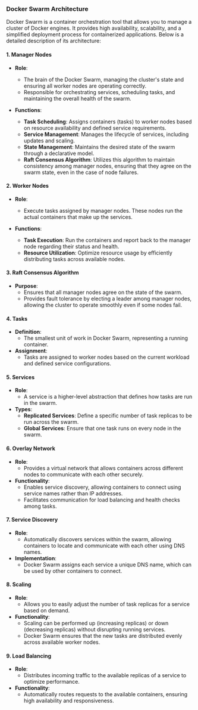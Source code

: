 ### Docker Swarm Architecture

Docker Swarm is a container orchestration tool that allows you to manage a cluster of Docker engines. It provides high availability, scalability, and a simplified deployment process for containerized applications. Below is a detailed description of its architecture:

#### 1. **Manager Nodes**
- **Role**: 
  - The brain of the Docker Swarm, managing the cluster's state and ensuring all worker nodes are operating correctly.
  - Responsible for orchestrating services, scheduling tasks, and maintaining the overall health of the swarm.

- **Functions**:
  - **Task Scheduling**: Assigns containers (tasks) to worker nodes based on resource availability and defined service requirements.
  - **Service Management**: Manages the lifecycle of services, including updates and scaling.
  - **State Management**: Maintains the desired state of the swarm through a declarative model.
  - **Raft Consensus Algorithm**: Utilizes this algorithm to maintain consistency among manager nodes, ensuring that they agree on the swarm state, even in the case of node failures.

#### 2. **Worker Nodes**
- **Role**: 
  - Execute tasks assigned by manager nodes. These nodes run the actual containers that make up the services.

- **Functions**:
  - **Task Execution**: Run the containers and report back to the manager node regarding their status and health.
  - **Resource Utilization**: Optimize resource usage by efficiently distributing tasks across available nodes.

#### 3. **Raft Consensus Algorithm**
- **Purpose**: 
  - Ensures that all manager nodes agree on the state of the swarm.
  - Provides fault tolerance by electing a leader among manager nodes, allowing the cluster to operate smoothly even if some nodes fail.

#### 4. **Tasks**
- **Definition**: 
  - The smallest unit of work in Docker Swarm, representing a running container.
- **Assignment**: 
  - Tasks are assigned to worker nodes based on the current workload and defined service configurations.

#### 5. **Services**
- **Role**: 
  - A service is a higher-level abstraction that defines how tasks are run in the swarm.
- **Types**:
  - **Replicated Services**: Define a specific number of task replicas to be run across the swarm.
  - **Global Services**: Ensure that one task runs on every node in the swarm.

#### 6. **Overlay Network**
- **Role**: 
  - Provides a virtual network that allows containers across different nodes to communicate with each other securely.
- **Functionality**:
  - Enables service discovery, allowing containers to connect using service names rather than IP addresses.
  - Facilitates communication for load balancing and health checks among tasks.

#### 7. **Service Discovery**
- **Role**: 
  - Automatically discovers services within the swarm, allowing containers to locate and communicate with each other using DNS names.
- **Implementation**:
  - Docker Swarm assigns each service a unique DNS name, which can be used by other containers to connect.

#### 8. **Scaling**
- **Role**: 
  - Allows you to easily adjust the number of task replicas for a service based on demand.
- **Functionality**:
  - Scaling can be performed up (increasing replicas) or down (decreasing replicas) without disrupting running services.
  - Docker Swarm ensures that the new tasks are distributed evenly across available worker nodes.

#### 9. **Load Balancing**
- **Role**: 
  - Distributes incoming traffic to the available replicas of a service to optimize performance.
- **Functionality**:
  - Automatically routes requests to the available containers, ensuring high availability and responsiveness.
<!--stackedit_data:
eyJoaXN0b3J5IjpbLTU1MjI1MDM3OF19
-->